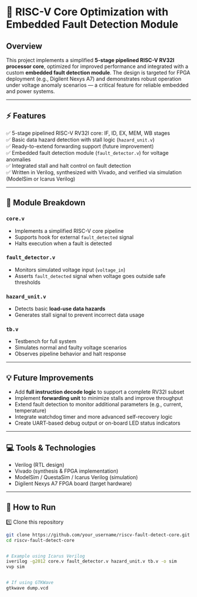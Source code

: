 # 🚀 RISC-V Core Optimization with Embedded Fault Detection Module

## Overview

This project implements a simplified **5-stage pipelined RISC-V RV32I processor core**, optimized for improved performance and integrated with a custom **embedded fault detection module**. The design is targeted for FPGA deployment (e.g., Digilent Nexys A7) and demonstrates robust operation under voltage anomaly scenarios — a critical feature for reliable embedded and power systems.

---

## ⚡ Features

✅ 5-stage pipelined RISC-V RV32I core: IF, ID, EX, MEM, WB stages  
✅ Basic data hazard detection with stall logic (`hazard_unit.v`)  
✅ Ready-to-extend forwarding support (future improvement)  
✅ Embedded fault detection module (`fault_detector.v`) for voltage anomalies  
✅ Integrated stall and halt control on fault detection  
✅ Written in Verilog, synthesized with Vivado, and verified via simulation (ModelSim or Icarus Verilog)

---

## 🧩 Module Breakdown

### `core.v`

- Implements a simplified RISC-V core pipeline
- Supports hook for external `fault_detected` signal
- Halts execution when a fault is detected

### `fault_detector.v`

- Monitors simulated voltage input (`voltage_in`)
- Asserts `fault_detected` signal when voltage goes outside safe thresholds

### `hazard_unit.v`

- Detects basic **load-use data hazards**
- Generates stall signal to prevent incorrect data usage

### `tb.v`

- Testbench for full system
- Simulates normal and faulty voltage scenarios
- Observes pipeline behavior and halt response

---

## 💡 Future Improvements

- Add **full instruction decode logic** to support a complete RV32I subset
- Implement **forwarding unit** to minimize stalls and improve throughput
- Extend fault detection to monitor additional parameters (e.g., current, temperature)
- Integrate watchdog timer and more advanced self-recovery logic
- Create UART-based debug output or on-board LED status indicators

---

## 💻 Tools & Technologies

- Verilog (RTL design)
- Vivado (synthesis & FPGA implementation)
- ModelSim / QuestaSim / Icarus Verilog (simulation)
- Digilent Nexys A7 FPGA board (target hardware)

---

## 📄 How to Run

1️⃣ Clone this repository  
```bash
git clone https://github.com/your_username/riscv-fault-detect-core.git
cd riscv-fault-detect-core


# Example using Icarus Verilog
iverilog -g2012 core.v fault_detector.v hazard_unit.v tb.v -o sim
vvp sim


# If using GTKWave
gtkwave dump.vcd
